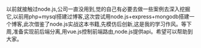 ##
以前就接触过node.js,公司一直没用到,觉的自己有必要去做一些案例去深入挖掘它,以前用php+mysql搭建过博客,这次尝试用node.js+express+mongodb搭建一个博客,此次借鉴了node.js实战这本书籍,先模仿后创新,这是我的学习作风。等下周,准备实现前后端分离,用vue.js控制前端路由,node.js提供api。希望可以帮助到大家。